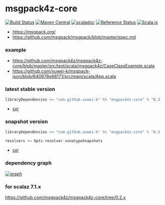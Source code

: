 # msgpack4z-core

[![Build Status](https://secure.travis-ci.org/msgpack4z/msgpack4z-core.png?branch=master)](http://travis-ci.org/msgpack4z/msgpack4z-core)
[![Maven Central](https://maven-badges.herokuapp.com/maven-central/com.github.xuwei-k/msgpack4z-core_2.11/badge.svg)](https://maven-badges.herokuapp.com/maven-central/com.github.xuwei-k/msgpack4z-core_2.11)
[![scaladoc](https://javadoc-badge.appspot.com/com.github.xuwei-k/msgpack4z-core_2.12.svg?label=scaladoc)](https://javadoc-badge.appspot.com/com.github.xuwei-k/msgpack4z-core_2.12/msgpack4z/index.html?javadocio=true)
[![Reference Status](https://www.versioneye.com/java/com.github.xuwei-k:msgpack4z-core_2.11/reference_badge.svg?style=flat)](https://www.versioneye.com/java/com.github.xuwei-k:msgpack4z-core_2.11/references)
[![Scala.js](https://www.scala-js.org/assets/badges/scalajs-0.6.13.svg)](https://www.scala-js.org)

- <https://msgpack.org/>
- <https://github.com/msgpack/msgpack/blob/master/spec.md>


### example
- <https://github.com/msgpack4z/msgpack4z-core/blob/master/src/test/scala/msgpack4z/CaseClassExample.scala>
- <https://github.com/xuwei-k/msgpack-json/blob/640878e88171/src/main/scala/App.scala>

### latest stable version

```scala
libraryDependencies += "com.github.xuwei-k" %% "msgpack4z-core" % "0.3.9"
```

- [sxr](https://oss.sonatype.org/service/local/repositories/releases/archive/com/github/xuwei-k/msgpack4z-core_2.11/0.3.9/msgpack4z-core_2.11-0.3.9-sxr.jar/!/index.html)

### snapshot version

```scala
libraryDependencies += "com.github.xuwei-k" %% "msgpack4z-core" % "0.3.9-SNAPSHOT"

resolvers += Opts.resolver.sonatypeSnapshots
```

- [sxr](https://oss.sonatype.org/service/local/repositories/snapshots/archive/com/github/xuwei-k/msgpack4z-core_2.11/0.3.9-SNAPSHOT/msgpack4z-core_2.11-0.3.9-SNAPSHOT-sxr.jar/!/index.html)

### dependency graph

[![graph](https://msgpack4z.github.io/graph.svg)](https://msgpack4z.github.io/graph.svg)

### for scalaz 7.1.x

<https://github.com/msgpack4z/msgpack4z-core/tree/0.2.x>
